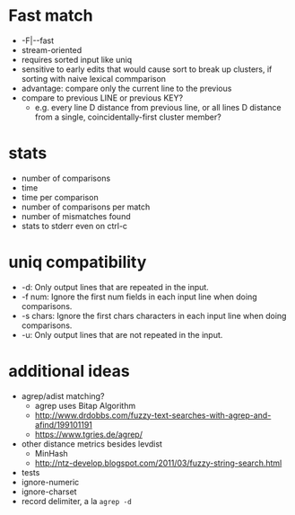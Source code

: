 # Fast match
* -F|--fast
* stream-oriented
* requires sorted input like uniq
* sensitive to early edits that would cause sort to break up clusters, if sorting with naive
  lexical commparison
* advantage: compare only the current line to the previous
* compare to previous LINE or previous KEY?
  * e.g. every line D distance from previous line, or all lines D distance from a single,
    coincidentally-first cluster member?

# stats
* number of comparisons
* time
* time per comparison
* number of comparisons per match
* number of mismatches found
* stats to stderr even on ctrl-c

# uniq compatibility
* -d: Only output lines that are repeated in the input.
* -f num: Ignore the first num fields in each input line when doing comparisons.
* -s chars: Ignore the first chars characters in each input line when doing comparisons.
* -u: Only output lines that are not repeated in the input.

# additional ideas
* agrep/adist matching?
  * agrep uses Bitap Algorithm
  * http://www.drdobbs.com/fuzzy-text-searches-with-agrep-and-afind/199101191
  * https://www.tgries.de/agrep/
* other distance metrics besides levdist
  * MinHash
  * http://ntz-develop.blogspot.com/2011/03/fuzzy-string-search.html
* tests
* ignore-numeric
* ignore-charset
* record delimiter, a la `agrep -d`
